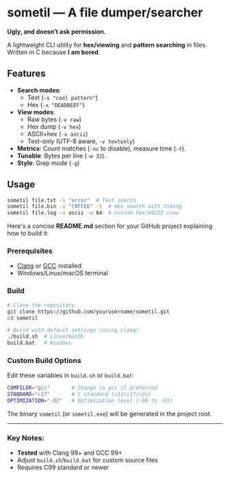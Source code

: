 # sometil — A file dumper/searcher  

**Ugly, and doesn’t ask permission.**  

A lightweight CLI utility for **hex/viewing** and **pattern searching** in files.  
Written in C because **I am bored**. 

## Features  
- **Search modes**:  
  - Text (`-s "cool pattern"`)  
  - Hex (`-x "DEADBEEF"`)  
- **View modes**:  
  - Raw bytes (`-v raw`)  
  - Hex dump (`-v hex`)  
  - ASCII+hex (`-v ascii`)  
  - Text-only (UTF-8 aware, `-v textonly`)  
- **Metrics**: Count matches (`-nc` to disable), measure time (`-t`).  
- **Tunable**: Bytes per line (`-w 32`).  
- **Style**: Grep mode (`-g`)

## Usage  
```sh
sometil file.txt -s "error"  # Text search  
sometil file.bin -x "C0FFEE" -t  # Hex search with timing  
sometil file.log -v ascii -w 64  # Custom hex/ASCII view 
```

Here's a concise **README.md** section for your GitHub project explaining how to build it:

### Prerequisites
- [Clang](https://clang.llvm.org/) or [GCC](https://gcc.gnu.org/) installed
- Windows/Linux/macOS terminal

### Build
```bash
# Clone the repository
git clone https://github.com/yourusername/sometil.git
cd sometil

# Build with default settings (using clang)
./build.sh  # Linux/macOS
build.bat   # Windows
```

### Custom Build Options
Edit these variables in `build.sh` or `build.bat`:
```bash
COMPILER="gcc"       # Change to gcc if preferred
STANDARD="c17"       # C standard (c11/c17/c2x)
OPTIMIZATION="-O2"   # Optimization level (-O0 to -O3)
```
The binary `sometil` (or `sometil.exe`) will be generated in the project root.

---

### Key Notes:
- **Tested** with Clang 99+ and GCC 99+
- Adjust `build.sh`/`build.bat` for custom source files
- Requires C99 standard or newer